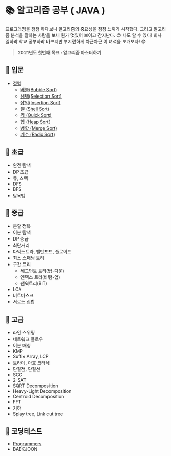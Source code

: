 # 📚 알고리즘 공부 ( JAVA )
 프로그래밍을 점점 하다보니 알고리즘의 중요성을 점점 느끼기 시작했다. 그리고 알고리즘 분석을 잘하는 사람을 보니 뭔가 멋있어 보이고 간지난다. :heart_eyes: 나도 할 수 있다! 회사 일하랴 학교 공부하랴 바쁘지만 부지런하게 차근차근 이 녀석을 뽀개보자! :sunglasses:

> **2021년도 첫번째 목표 : 알고리즘 마스터하기**

## 📙 입문
- [정렬](./src/_01_basic/sort)
  - [버블(Bubble Sort)](./src/_01_basic/sort/_01_bubble)
  - [선택(Selection Sort)](./src/_01_basic/sort/_02_selection)
  - [삽입(Insertion Sort)](./src/_01_basic/sort/_03_insertion)
  - [셸 (Shell Sort)](./src/_01_basic/sort/_04_shell)
  - [퀵 (Quick Sort)](./src/_01_basic/sort/_05_quick)
  - [힙 (Heap Sort)](./src/_01_basic/sort/_06_heap)
  - [병합 (Merge Sort)](./src/_01_basic/sort/_07_merge)
  - [기수 (Radix Sort)](./src/_01_basic/sort/_08_radix)

## 📗 초급
- 완전 탐색
- DP 초급
- 큐, 스택
- DFS
- BFS
- 탐욕법

## 📘 중급
- 분할 정복
- 이분 탐색
- DP 중급
- 최단거리
- 다익스트라, 밸만포드, 플로이드
- 최소 스패닝 트리
- 구간 트리
  - 세그먼트 트리(탑-다운)
  - 인덱스 트리(바텀-업)
  - 팬윅트리(BIT)
- LCA
- 비트마스크
- 서로소 집합

## 📕 고급
- 라인 스위핑
- 네트워크 플로우
- 이분 매칭
- KMP
- Suffix Array, LCP
- 트라이, 아호 코라식
- 단절점, 단절선
- SCC
- 2-SAT
- SQRT Decomposition
- Heavy-Light Decomposition
- Centroid Decomposition
- FFT
- 기하
- Splay tree, Link cut tree

## 📒 코딩테스트
- [Programmers](./src/_00_codingTest/programmers)
- BAEKJOON